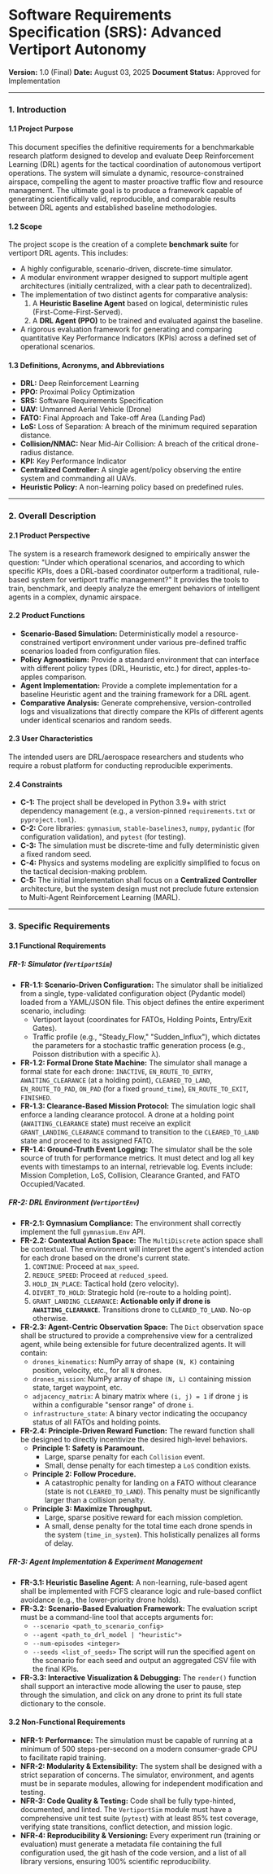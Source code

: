 # Software Requirements Specification (SRS): Advanced Vertiport Autonomy

**Version:** 1.0 (Final)
**Date:** August 03, 2025
**Document Status:** Approved for Implementation

---

### 1. Introduction

#### 1.1 Project Purpose
This document specifies the definitive requirements for a benchmarkable research platform designed to develop and evaluate Deep Reinforcement Learning (DRL) agents for the tactical coordination of autonomous vertiport operations. The system will simulate a dynamic, resource-constrained airspace, compelling the agent to master proactive traffic flow and resource management. The ultimate goal is to produce a framework capable of generating scientifically valid, reproducible, and comparable results between DRL agents and established baseline methodologies.

#### 1.2 Scope
The project scope is the creation of a complete **benchmark suite** for vertiport DRL agents. This includes:
*   A highly configurable, scenario-driven, discrete-time simulator.
*   A modular environment wrapper designed to support multiple agent architectures (initially centralized, with a clear path to decentralized).
*   The implementation of two distinct agents for comparative analysis:
    1.  A **Heuristic Baseline Agent** based on logical, deterministic rules (First-Come-First-Served).
    2.  A **DRL Agent (PPO)** to be trained and evaluated against the baseline.
*   A rigorous evaluation framework for generating and comparing quantitative Key Performance Indicators (KPIs) across a defined set of operational scenarios.

#### 1.3 Definitions, Acronyms, and Abbreviations
*   **DRL:** Deep Reinforcement Learning
*   **PPO:** Proximal Policy Optimization
*   **SRS:** Software Requirements Specification
*   **UAV:** Unmanned Aerial Vehicle (Drone)
*   **FATO:** Final Approach and Take-off Area (Landing Pad)
*   **LoS:** Loss of Separation: A breach of the minimum required separation distance.
*   **Collision/NMAC:** Near Mid-Air Collision: A breach of the critical drone-radius distance.
*   **KPI:** Key Performance Indicator
*   **Centralized Controller:** A single agent/policy observing the entire system and commanding all UAVs.
*   **Heuristic Policy:** A non-learning policy based on predefined rules.

---

### 2. Overall Description

#### 2.1 Product Perspective
The system is a research framework designed to empirically answer the question: "Under which operational scenarios, and according to which specific KPIs, does a DRL-based coordinator outperform a traditional, rule-based system for vertiport traffic management?" It provides the tools to train, benchmark, and deeply analyze the emergent behaviors of intelligent agents in a complex, dynamic airspace.

#### 2.2 Product Functions
*   **Scenario-Based Simulation:** Deterministically model a resource-constrained vertiport environment under various pre-defined traffic scenarios loaded from configuration files.
*   **Policy Agnosticism:** Provide a standard environment that can interface with different policy types (DRL, Heuristic, etc.) for direct, apples-to-apples comparison.
*   **Agent Implementation:** Provide a complete implementation for a baseline Heuristic agent and the training framework for a DRL agent.
*   **Comparative Analysis:** Generate comprehensive, version-controlled logs and visualizations that directly compare the KPIs of different agents under identical scenarios and random seeds.

#### 2.3 User Characteristics
The intended users are DRL/aerospace researchers and students who require a robust platform for conducting reproducible experiments.

#### 2.4 Constraints
*   **C-1:** The project shall be developed in Python 3.9+ with strict dependency management (e.g., a version-pinned `requirements.txt` or `pyproject.toml`).
*   **C-2:** Core libraries: `gymnasium`, `stable-baselines3`, `numpy`, `pydantic` (for configuration validation), and `pytest` (for testing).
*   **C-3:** The simulation must be discrete-time and fully deterministic given a fixed random seed.
*   **C-4:** Physics and systems modeling are explicitly simplified to focus on the tactical decision-making problem.
*   **C-5:** The initial implementation shall focus on a **Centralized Controller** architecture, but the system design must not preclude future extension to Multi-Agent Reinforcement Learning (MARL).

---

### 3. Specific Requirements

#### 3.1 Functional Requirements

##### FR-1: Simulator (`VertiportSim`)
*   **FR-1.1: Scenario-Driven Configuration:** The simulator shall be initialized from a single, type-validated configuration object (Pydantic model) loaded from a YAML/JSON file. This object defines the entire experiment scenario, including:
    *   Vertiport layout (coordinates for FATOs, Holding Points, Entry/Exit Gates).
    *   Traffic profile (e.g., "Steady_Flow," "Sudden_Influx"), which dictates the parameters for a stochastic traffic generation process (e.g., Poisson distribution with a specific λ).
*   **FR-1.2: Formal Drone State Machine:** The simulator shall manage a formal state for each drone: `INACTIVE`, `EN_ROUTE_TO_ENTRY`, `AWAITING_CLEARANCE` (at a holding point), `CLEARED_TO_LAND`, `EN_ROUTE_TO_PAD`, `ON_PAD` (for a fixed `ground_time`), `EN_ROUTE_TO_EXIT`, `FINISHED`.
*   **FR-1.3: Clearance-Based Mission Protocol:** The simulation logic shall enforce a landing clearance protocol. A drone at a holding point (`AWAITING_CLEARANCE` state) must receive an explicit `GRANT_LANDING_CLEARANCE` command to transition to the `CLEARED_TO_LAND` state and proceed to its assigned FATO.
*   **FR-1.4: Ground-Truth Event Logging:** The simulator shall be the sole source of truth for performance metrics. It must detect and log all key events with timestamps to an internal, retrievable log. Events include: Mission Completion, LoS, Collision, Clearance Granted, and FATO Occupied/Vacated.

##### FR-2: DRL Environment (`VertiportEnv`)
*   **FR-2.1: Gymnasium Compliance:** The environment shall correctly implement the full `gymnasium.Env` API.
*   **FR-2.2: Contextual Action Space:** The `MultiDiscrete` action space shall be contextual. The environment will interpret the agent's intended action for each drone based on the drone's current state.
    1.  `CONTINUE`: Proceed at `max_speed`.
    2.  `REDUCE_SPEED`: Proceed at `reduced_speed`.
    3.  `HOLD_IN_PLACE`: Tactical hold (zero velocity).
    4.  `DIVERT_TO_HOLD`: Strategic hold (re-route to a holding point).
    5.  `GRANT_LANDING_CLEARANCE`: **Actionable only if drone is `AWAITING_CLEARANCE`**. Transitions drone to `CLEARED_TO_LAND`. No-op otherwise.
*   **FR-2.3: Agent-Centric Observation Space:** The `Dict` observation space shall be structured to provide a comprehensive view for a centralized agent, while being extensible for future decentralized agents. It will contain:
    *   `drones_kinematics`: NumPy array of shape `(N, K)` containing position, velocity, etc., for all `N` drones.
    *   `drones_mission`: NumPy array of shape `(N, L)` containing mission state, target waypoint, etc.
    *   `adjacency_matrix`: A binary matrix where `(i, j) = 1` if drone `j` is within a configurable "sensor range" of drone `i`.
    *   `infrastructure_state`: A binary vector indicating the occupancy status of all FATOs and holding points.
*   **FR-2.4: Principle-Driven Reward Function:** The reward function shall be designed to directly incentivize the desired high-level behaviors.
    *   **Principle 1: Safety is Paramount.**
        *   Large, sparse penalty for each `Collision` event.
        *   Small, dense penalty for each timestep a `LoS` condition exists.
    *   **Principle 2: Follow Procedure.**
        *   A catastrophic penalty for landing on a FATO without clearance (state is not `CLEARED_TO_LAND`). This penalty must be significantly larger than a collision penalty.
    *   **Principle 3: Maximize Throughput.**
        *   Large, sparse positive reward for each mission completion.
        *   A small, dense penalty for the total time each drone spends in the system (`time_in_system`). This holistically penalizes all forms of delay.

##### FR-3: Agent Implementation & Experiment Management
*   **FR-3.1: Heuristic Baseline Agent:** A non-learning, rule-based agent shall be implemented with FCFS clearance logic and rule-based conflict avoidance (e.g., the lower-priority drone holds).
*   **FR-3.2: Scenario-Based Evaluation Framework:** The evaluation script must be a command-line tool that accepts arguments for:
    *   `--scenario <path_to_scenario_config>`
    *   `--agent <path_to_drl_model | "heuristic">`
    *   `--num-episodes <integer>`
    *   `--seeds <list_of_seeds>`
    The script will run the specified agent on the scenario for each seed and output an aggregated CSV file with the final KPIs.
*   **FR-3.3: Interactive Visualization & Debugging:** The `render()` function shall support an interactive mode allowing the user to pause, step through the simulation, and click on any drone to print its full state dictionary to the console.

#### 3.2 Non-Functional Requirements

*   **NFR-1: Performance:** The simulation must be capable of running at a minimum of 500 steps-per-second on a modern consumer-grade CPU to facilitate rapid training.
*   **NFR-2: Modularity & Extensibility:** The system shall be designed with a strict separation of concerns. The simulator, environment, and agents must be in separate modules, allowing for independent modification and testing.
*   **NFR-3: Code Quality & Testing:** Code shall be fully type-hinted, documented, and linted. The `VertiportSim` module must have a comprehensive unit test suite (`pytest`) with at least 85% test coverage, verifying state transitions, conflict detection, and mission logic.
*   **NFR-4: Reproducibility & Versioning:** Every experiment run (training or evaluation) must generate a metadata file containing the full configuration used, the git hash of the code version, and a list of all library versions, ensuring 100% scientific reproducibility.